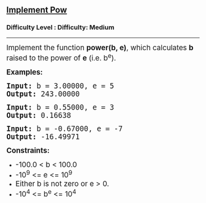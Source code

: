 <h2><a href="https://www.geeksforgeeks.org/problems/powx-n/1">Implement Pow</a></h2><h3>Difficulty Level : Difficulty: Medium</h3><hr><div class="problems_problem_content__Xm_eO" bis_skin_checked="1"><p><span style="font-size: 14pt;">Implement the function <strong>power(b, e)</strong>, which calculates <strong>b</strong> raised to the power of <strong>e</strong> (i.e. b<sup>e</sup>).</span></p>
<p><span style="font-size: 14pt;"><strong>Examples:</strong></span></p>
<pre><span style="font-size: 14pt;"><strong>Input:</strong> b = 3.00000, e = 5</span><br><span style="font-size: 14pt;"><strong>Output:</strong> 243.00000</span></pre>
<pre><span style="font-size: 14pt;"><strong>Input:</strong> b = 0.55000, e = 3</span><br><span style="font-size: 14pt;"><strong>Output:</strong> 0.16638</span></pre>
<pre><span style="font-size: 14pt;"><strong>Input:</strong> b = -0.67000, e = -7</span><br><span style="font-size: 14pt;"><strong>Output:</strong> -16.49971</span></pre>
<p><span style="font-size: 14pt;"><strong>Constraints:</strong></span></p>
<ul>
<li><span style="font-size: 14pt;">-100.0 &lt; b &lt; 100.0</span></li>
<li><span style="font-size: 14pt;">-10<sup>9</sup> &lt;= e &lt;= 10<sup>9</sup></span></li>
<li><span style="font-size: 14pt;">Either b is not zero or e &gt; 0.</span></li>
<li><span style="font-size: 14pt;">-10<sup>4</sup> &lt;= b<sup>e</sup> &lt;= 10<sup>4</sup></span></li>
</ul></div>